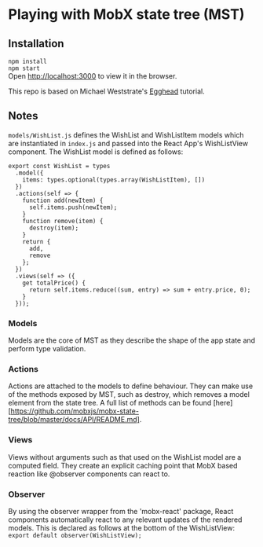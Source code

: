 # Playing with MobX state tree (MST)

## Installation
`npm install`  
`npm start`  
Open [http://localhost:3000](http://localhost:3000) to view it in the browser.  

This repo is based on Michael Weststrate's [Egghead][egghead] tutorial. 

[egghead]: https://egghead.io/lessons/react-describe-your-application-domain-using-mobx-state-tree-mst-models

## Notes  
`models/WishList.js` defines the WishList and WishListItem models which are instantiated in `index.js` and passed into the 
React App's WishListView component. The WishList model is defined as follows:   

```
export const WishList = types
  .model({
    items: types.optional(types.array(WishListItem), [])
  })
  .actions(self => {
    function add(newItem) {
      self.items.push(newItem);
    }
    function remove(item) {
      destroy(item);
    }
    return {
      add,
      remove
    };
  })
  .views(self => ({
    get totalPrice() {
      return self.items.reduce((sum, entry) => sum + entry.price, 0);
    }
  }));
```

### Models
Models are the core of MST as they describe the shape of the app state and perform type validation.  

### Actions
Actions are attached to the models to define behaviour. They can make use of the methods exposed by MST,
such as destroy, which removes a model element from the state tree. A full list of methods can be 
found [here][https://github.com/mobxjs/mobx-state-tree/blob/master/docs/API/README.md].  

### Views
Views without arguments such as that used on the WishList model are a computed field. They create an explicit 
caching point that MobX based reaction like @observer components can react to.

### Observer  
By using the observer wrapper from the 'mobx-react' package, React components automatically react to any 
relevant updates of the rendered models. This is declared as follows at the bottom of the WishListView:
`export default observer(WishListView);`  
